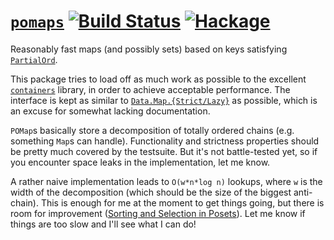 # [`pomaps`][pomaps] [![Build Status](https://travis-ci.org/sgraf812/pomaps.svg?branch=master)](https://travis-ci.org/sgraf812/pomaps) [![Hackage](https://img.shields.io/hackage/v/pomaps.svg)](https://hackage.haskell.org/package/pomaps)

Reasonably fast maps (and possibly sets) based on keys satisfying [`PartialOrd`](https://hackage.haskell.org/package/lattices-1.6.0/docs/Algebra-PartialOrd.html#t:PartialOrd).

This package tries to load off as much work as possible to the excellent [`containers`](https://hackage.haskell.org/package/containers) library, in order to achieve acceptable performance.
The interface is kept as similar to [`Data.Map.{Strict/Lazy}`](https://hackage.haskell.org/package/containers-0.5.10.2/docs/Data-Map-Strict.html) as possible, which is an excuse for somewhat lacking documentation.

`POMap`s basically store a decomposition of totally ordered chains (e.g. something `Map`s can handle).
Functionality and strictness properties should be pretty much covered by the testsuite.
But it's not battle-tested yet, so if you encounter space leaks in the implementation, let me know.

A rather naive implementation leads to `O(w*n*log n)` lookups, where `w` is the width of the decomposition (which should be the size of the biggest anti-chain).
This is enough for me at the moment to get things going, but there is room for improvement ([Sorting and Selection in Posets](https://arxiv.org/abs/0707.1532)).
Let me know if things are too slow and I'll see what I can do!

[pomaps]: https://github.com/sgraf812/pomaps
